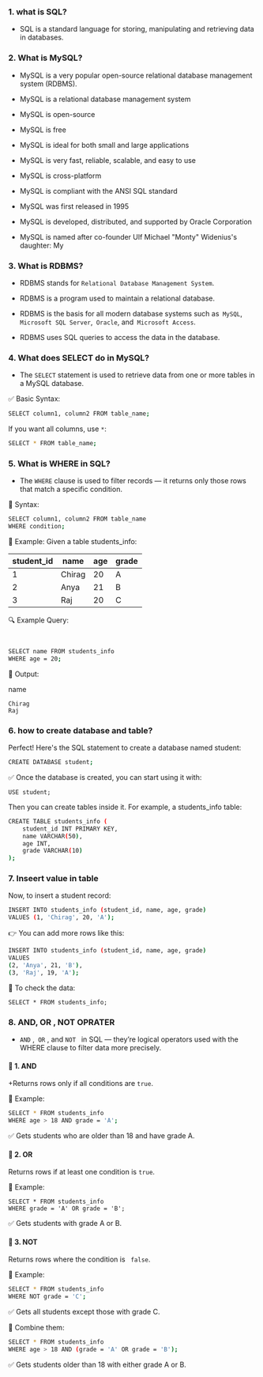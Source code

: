 ### 1. what is SQL? 
+ SQL is a standard language for storing, manipulating and retrieving data in databases.
  
### 2. What is MySQL?
+ MySQL is a very popular open-source relational database management system (RDBMS).


+ MySQL is a relational database management system
+ MySQL is open-source
+ MySQL is free
+ MySQL is ideal for both small and large applications
+ MySQL is very fast, reliable, scalable, and easy to use
+ MySQL is cross-platform
+ MySQL is compliant with the ANSI SQL standard
+ MySQL was first released in 1995
+ MySQL is developed, distributed, and supported by Oracle Corporation
+ MySQL is named after co-founder Ulf Michael "Monty" Widenius's daughter: My
  
### 3. What is RDBMS?
+ RDBMS stands for `Relational Database Management System`.

+ RDBMS is a program used to maintain a relational database.

+ RDBMS is the basis for all modern database systems such as` MySQL`,` Microsoft SQL Server`,` Oracle`, and` Microsoft Access`.

+ RDBMS uses SQL queries to access the data in the database.

### 4. What does SELECT do in MySQL?
+ The `SELECT`  statement is used to retrieve data from one or more tables in a MySQL database.

✅ Basic Syntax:
```sh
SELECT column1, column2 FROM table_name;
```
If you want all columns, use `*`:
```sh
SELECT * FROM table_name;
```
### 5.  What is WHERE in SQL?
+ The `WHERE` clause is used to filter records — it returns only those rows that match a specific condition.
  
📌 Syntax:
```sh
SELECT column1, column2 FROM table_name
WHERE condition;
```
🧠 Example:
Given a table students_info:


|student_id|	name	|age	|grade|
|----------|--------|-----|-----|
|1	|Chirag	|20|	A|
|2	|Anya	|21	|B|
|3	|Raj	|20	|C|

🔍 Example Query:
```sh


SELECT name FROM students_info
WHERE age = 20;
```
🧾 Output:

name
```
Chirag
Raj 
```

### 6. how to create database and table?

Perfect! Here's the SQL statement to create a database named student:
```sh
CREATE DATABASE student;
```
✅ Once the database is created, you can start using it with:
```
USE student;
```
Then you can create tables inside it. For example, a students_info table:
```sh
CREATE TABLE students_info (
    student_id INT PRIMARY KEY,
    name VARCHAR(50),
    age INT,
    grade VARCHAR(10)
);
```
### 7. Inseert value in table
Now, to insert a student record:
```sh
INSERT INTO students_info (student_id, name, age, grade)
VALUES (1, 'Chirag', 20, 'A');
```
👉 You can add more rows like this:

```sh
INSERT INTO students_info (student_id, name, age, grade)
VALUES 
(2, 'Anya', 21, 'B'),
(3, 'Raj', 19, 'A');
```
🔎 To check the data:
```
SELECT * FROM students_info;
```

### 8. AND,  OR , NOT OPRATER
+ `AND` ,` OR` , and `NOT ` in SQL — they’re logical operators used with the WHERE clause to filter data more precisely.

#### 🔹 1. AND
 +Returns rows only if all conditions are `true`.

🧠 Example:
```sh
SELECT * FROM students_info
WHERE age > 18 AND grade = 'A';
```
✅ Gets students who are older than 18 and have grade A.

#### 🔸 2. OR
Returns rows if at least one condition is `true`.

🧠 Example:
```
SELECT * FROM students_info
WHERE grade = 'A' OR grade = 'B';
```
✅ Gets students with grade A or B.

#### 🔻 3. NOT
Returns rows where the condition is ` false`.

🧠 Example:
```sh
SELECT * FROM students_info
WHERE NOT grade = 'C';
```
✅ Gets all students except those with grade C.

🔄 Combine them:
```sh
SELECT * FROM students_info
WHERE age > 18 AND (grade = 'A' OR grade = 'B');
```
✅ Gets students older than 18 with either grade A or B.

